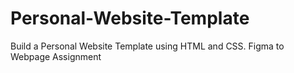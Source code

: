 # Personal-Website-Template
Build a Personal Website Template using HTML and CSS. Figma to Webpage Assignment
